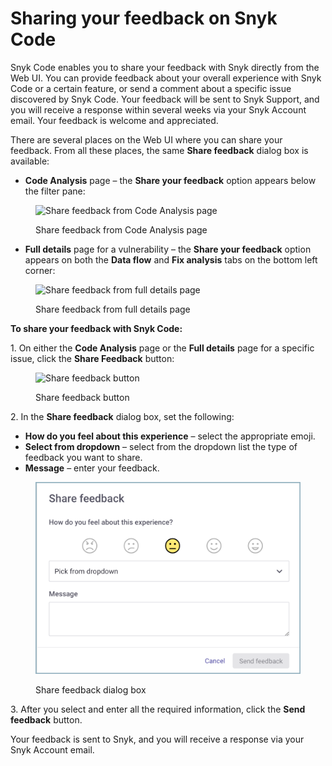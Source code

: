 # Sharing your feedback on Snyk Code

Snyk Code enables you to share your feedback with Snyk directly from the Web UI. You can provide feedback about your overall experience with Snyk Code or a certain feature, or send a comment about a specific issue discovered by Snyk Code. Your feedback will be sent to Snyk Support, and you will receive a response within several weeks via your Snyk Account email. Your feedback is welcome and appreciated.

There are several places on the Web UI where you can share your feedback. From all these places, the same **Share feedback** dialog box is available:

* **Code Analysis** page – the **Share your feedback** option appears below the filter pane:

<figure><img src="../../../.gitbook/assets/Snyk Code - Results - Share Feddback - Code Analysis page.png" alt="Share feedback from Code Analysis page"><figcaption><p>Share feedback from Code Analysis page</p></figcaption></figure>

* **Full details** page for a vulnerability – the **Share your feedback** option appears on both the **Data flow** and **Fix analysis** tabs on the bottom left corner:

<figure><img src="../../../.gitbook/assets/Snyk Code - Results - Share Feddback - Issue page.png" alt="Share feedback from full details page"><figcaption><p>Share feedback from full details page</p></figcaption></figure>

**To share your feedback with Snyk Code:**

1\. On either the **Code Analysis** page or the **Full details** page for a specific issue, click the **Share Feedback** button:

<figure><img src="../../../.gitbook/assets/Snyk Code - Results - Share Feddback - Issue page - 2.png" alt="Share feedback button"><figcaption><p>Share feedback button</p></figcaption></figure>

2\. In the **Share feedback** dialog box, set the following:

* **How do you feel about this experience** – select the appropriate emoji.
* **Select from dropdown** – select from the dropdown list the type of feedback you want to share.
* **Message** – enter your feedback.

<figure><img src="../../../.gitbook/assets/Snyk Code - Results - Share Feddback - dialog box.png" alt="Share feedback dialog box"><figcaption><p>Share feedback dialog box</p></figcaption></figure>

3\. After you select and enter all the required information, click the **Send feedback** button.

Your feedback is sent to Snyk, and you will receive a response via your Snyk Account email.
